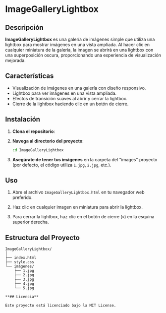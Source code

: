 # ImageGalleryLightbox

## Descripción

**ImageGalleryLightbox** es una galería de imágenes simple que utiliza una lightbox para mostrar imágenes en una vista ampliada. Al hacer clic en cualquier miniatura de la galería, la imagen se abrirá en una lightbox con una superposición oscura, proporcionando una experiencia de visualización mejorada.

## Características

- Visualización de imágenes en una galería con diseño responsivo.
- Lightbox para ver imágenes en una vista ampliada.
- Efectos de transición suaves al abrir y cerrar la lightbox.
- Cierre de la lightbox haciendo clic en un botón de cierre.


## Instalación

1. **Clona el repositorio**:
2. **Navega al directorio del proyecto**:

    ```bash
    cd ImageGalleryLightbox
    ```

3. **Asegúrate de tener tus imágenes** en la carpeta del "images" proyecto (por defecto, el código utiliza `1.jpg`, `2.jpg`, etc.).

## Uso

1. Abre el archivo `ImageGalleryLightbox.html` en tu navegador web preferido.

2. Haz clic en cualquier imagen en miniatura para abrir la lightbox.

3. Para cerrar la lightbox, haz clic en el botón de cierre (`×`) en la esquina superior derecha.

## Estructura del Proyecto

```plaintext
ImageGalleryLightbox/
│
├── index.html
├── style.css
└── imágenes/
    ├── 1.jpg
    ├── 2.jpg
    ├── 3.jpg
    ├── 4.jpg
    └── 5.jpg

**## Licencia**

Este proyecto está licenciado bajo la MIT License.
